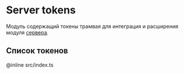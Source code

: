 # Server tokens

Модуль содержащий токены трамвая для интеграция и расширения модуля [сервера](references/modules/server.md).

## Список токенов

@inline src/index.ts
